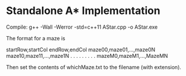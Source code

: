 # Standalone A* Implementation

Compile:
g++ -Wall -Werror -std=c++11 AStar.cpp -o AStar.exe

The format for a maze is

startRow,startCol
endRow,endCol
maze00,maze01,...,maze0N
maze10,maze11,...,maze1N
   .     .          .
   .        .       .
   .           .    .
mazeM0,mazeM1,...,MazeMN

Then set the contents of whichMaze.txt to the filename (with extension).